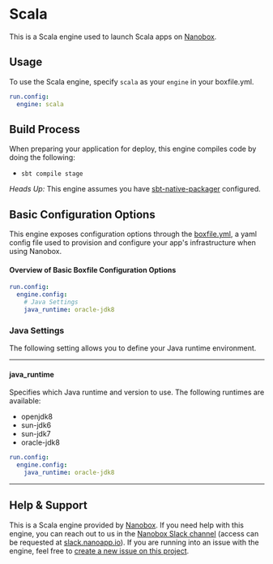 # Scala

This is a Scala engine used to launch Scala apps on [Nanobox](http://nanobox.io).

## Usage
To use the Scala engine, specify `scala` as your `engine` in your boxfile.yml.

```yaml
run.config:
  engine: scala
```

## Build Process
When preparing your application for deploy, this engine compiles code by doing the following:

- `sbt compile stage`

*Heads Up:* This engine assumes you have [sbt-native-packager](https://github.com/sbt/sbt-native-packager/blob/master/README.md) configured. 

## Basic Configuration Options

This engine exposes configuration options through the [boxfile.yml](http://docs.nanobox.io/app-config/boxfile/), a yaml config file used to provision and configure your app's infrastructure when using Nanobox.


#### Overview of Basic Boxfile Configuration Options
```yaml
run.config:
  engine.config:
    # Java Settings
    java_runtime: oracle-jdk8
```

### Java Settings
The following setting allows you to define your Java runtime environment.

---

#### java_runtime
Specifies which Java runtime and version to use. The following runtimes are available:

- openjdk8
- sun-jdk6
- sun-jdk7
- oracle-jdk8

```yaml
run.config:
  engine.config:
    java_runtime: oracle-jdk8
```

---

## Help & Support
This is a Scala engine provided by [Nanobox](http://nanobox.io). If you need help with this engine, you can reach out to us in the [Nanobox Slack channel](https://nanoboxio.slack.com) (access can be requested at [slack.nanoapp.io](http://slack.nanoapp.io)). If you are running into an issue with the engine, feel free to [create a new issue on this project](https://github.com/nanobox-io/nanobox-engine-scala/issues/new).
